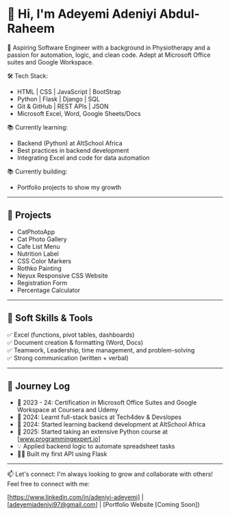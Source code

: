 # 👋 Hi, I'm Adeyemi Adeniyi Abdul-Raheem

🎯 Aspiring Software Engineer with a background in Physiotherapy and a passion for automation, logic, and clean code. Adept at Microsoft Office suites and Google Workspace.

🛠️ Tech Stack:
- HTML | CSS | JavaScript | BootStrap 
- Python | Flask | Django | SQL 
- Git & GitHub | REST APIs | JSON
- Microsoft Excel, Word, Google Sheets/Docs

📚 Currently learning:
- Backend (Python) at AltSchool Africa 
- Best practices in backend development
- Integrating Excel and code for data automation

📚 Currently building:
- Portfolio projects to show my growth


---

## 🧠 Projects
- CatPhotoApp
- Cat Photo Gallery
- Cafe List Menu
- Nutrition Label
- CSS Color Markers
- Rothko Painting
- Neyux Responsive CSS Website
- Registration Form
- Percentage Calculator

---

## 💼 Soft Skills & Tools

✅ Excel (functions, pivot tables, dashboards)  
✅ Document creation & formatting (Word, Docs)  
✅ Teamwork, Leadership, time management, and problem-solving  
✅ Strong communication (written + verbal)

---

## 🚀 Journey Log
- 🌱 2023 - 24: Certification in Microsoft Office Suites and Google Workspace at Coursera and Udemy 
- 🌱 2024: Learnt full-stack basics at Tech4dev & Devslopes
- 🌱 2024: Started learning backend development at AltSchool Africa
- 🌱 2025: Started taking an extensive Python course at [www.programmingexpert.io]
- 💡 Applied backend logic to automate spreadsheet tasks  
- 👨‍💻 Built my first API using Flask  

---

📫 Let's connect: 
I'm always looking to grow and collaborate with others!  
Feel free to connect with me:

[https://www.linkedin.com/in/adeniyi-adeyemi] | [adeyemiadeniyi97@gmail.com] | [Portfolio Website [Coming Soon])

